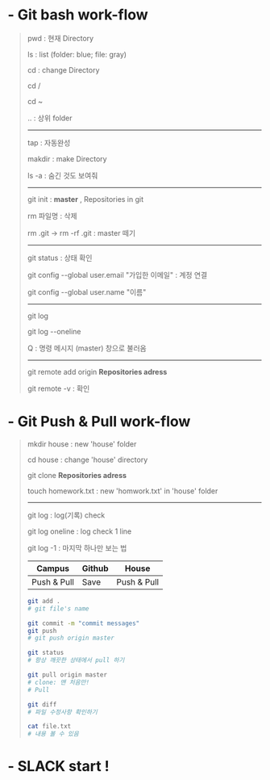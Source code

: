# - Git **bash** work-flow

> pwd : 현재 Directory
>
> ls : list (folder: blue; file: gray)
>
> cd : change Directory
>
> cd / 
>
> cd ~
>
> .. : 상위 folder
>
> ---
>
> tap : 자동완성
>
> makdir : make Directory
>
> ls -a : 숨긴 것도 보여줘
>
> ---
>
> git init : **master** , Repositories in git 
>
> rm 파일명 : 삭제
>
> rm .git      ->      rm -rf .git    : master 떼기
>
> ---
>
> git status : 상태 확인
>
> git config --global user.email "가입한 이메일"   : 계정 연결
>
> git config --global user.name "이름"  
>
> ---
>
> git log
>
> git log --oneline
>
> Q : 명령 메시지 (master) 창으로 불러옴
>
> ---
>
> git remote add origin **Repositories adress**
>
> git remote -v  : 확인





# - Git **Push & Pull** work-flow

>mkdir house : new 'house' folder 
>
>cd house : change 'house' directory 
>
>git clone **Repositories adress**
>
>touch homework.txt  : new 'homwork.txt' in 'house' folder
>
>---
>
>git log : log(기록) check
>
>git log oneline : log check 1 line
>
>git log -1 : 마지막 하나만 보는 법
>
>
>
>| **Campus**  | **Github** | **House**   |
>| ----------- | ---------- | ----------- |
>| Push & Pull | Save       | Push & Pull |
>
>```bash
>git add .
># git file's name
>
>git commit -m "commit messages"
>git push
># git push origin master
>```
>
>```bash
>git status
># 항상 깨끗한 상태에서 pull 하기
>
>git pull origin master
># clone: 맨 처음만!
># Pull
>```
>
>```bash
>git diff 
># 파일 수정사항 확인하기
>```
>
>```bash
>cat file.txt
># 내용 볼 수 있음
>```





# - **SLACK** start !

 